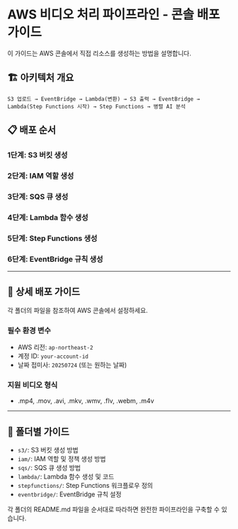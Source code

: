 # AWS 비디오 처리 파이프라인 - 콘솔 배포 가이드

이 가이드는 AWS 콘솔에서 직접 리소스를 생성하는 방법을 설명합니다.

## 🏗️ 아키텍처 개요

```
S3 업로드 → EventBridge → Lambda(변환) → S3 출력 → EventBridge → Lambda(Step Functions 시작) → Step Functions → 병렬 AI 분석
```

## 📋 배포 순서

### 1단계: S3 버킷 생성
### 2단계: IAM 역할 생성
### 3단계: SQS 큐 생성
### 4단계: Lambda 함수 생성
### 5단계: Step Functions 생성
### 6단계: EventBridge 규칙 생성

---

## 🚀 상세 배포 가이드

각 폴더의 파일을 참조하여 AWS 콘솔에서 설정하세요.

### 필수 환경 변수
- AWS 리전: `ap-northeast-2`
- 계정 ID: `your-account-id`
- 날짜 접미사: `20250724` (또는 원하는 날짜)

### 지원 비디오 형식
- .mp4, .mov, .avi, .mkv, .wmv, .flv, .webm, .m4v

---

## 📁 폴더별 가이드

- `s3/`: S3 버킷 생성 방법
- `iam/`: IAM 역할 및 정책 생성 방법  
- `sqs/`: SQS 큐 생성 방법
- `lambda/`: Lambda 함수 생성 및 코드
- `stepfunctions/`: Step Functions 워크플로우 정의
- `eventbridge/`: EventBridge 규칙 설정

각 폴더의 README.md 파일을 순서대로 따라하면 완전한 파이프라인을 구축할 수 있습니다.
